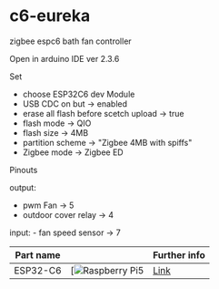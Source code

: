 # c6-eureka

zigbee espc6  bath fan controller

Open in arduino IDE ver 2.3.6

Set 
  - choose ESP32C6 dev Module
  - USB CDC on but -> enabled
  - erase all flash before scetch upload -> true
  - flash mode -> QIO
  - flash size -> 4MB
  - partition scheme -> "Zigbee 4MB with spiffs"
  - Zigbee mode -> Zigbee ED


Pinouts
  
  output:
   - pwm Fan  ->  5
   - outdoor cover relay -> 4

  input:
    - fan speed sensor -> 7

   


| Part name                            |                                                         | Further info              | 
|-------------------------------------|-------------------------------------------------------------------|---------------------------|
|ESP32-C6                    |      [![Raspberry Pi5                      ](https://arduino.ua/images/AOC975_pinout.jpg)  | [Link](https://arduino.ua/prod7813-plata-rozrobnika-esp32-c6-mini-4mb-type-c-wifi-6-bluetooth-5) |
